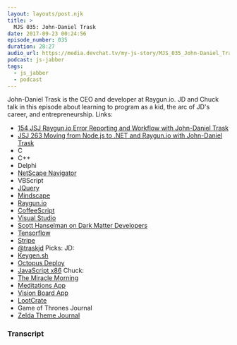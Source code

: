 ```yaml
---
layout: layouts/post.njk
title: >
  MJS 035: John-Daniel Trask
date: 2017-09-23 00:24:56
episode_number: 035
duration: 28:27
audio_url: https://media.devchat.tv/my-js-story/MJS_035_John-Daniel_Trask.mp3
podcast: js-jabber
tags:
  - js_jabber
  - podcast
---
```


John-Daniel Trask is the CEO and developer at Raygun.io. JD and Chuck talk in this episode about learning to program as a kid, the arc of JD's career, and entrepreneurship. Links:

- [154 JSJ Raygun.io Error Reporting and Workflow with John-Daniel Trask](https://devchat.tv/js-jabber/154-jsj-raygun-io-error-reporting-and-workflow-with-john-daniel-trask)
- [JSJ 263 Moving from Node.js to .NET and Raygun.io with John-Daniel Trask](https://devchat.tv/js-jabber/moving-from-node-js-net-raygun-io-john-daniel-trask)
- C
- C++
- Delphi
- [NetScape Navigator](https://en.wikipedia.org/wiki/Netscape_Navigator)
- VBScript
- [JQuery](https://jquery.com)
- [Mindscape](https://www.mindscapehq.com/)
- [Raygun.io](https://raygun.io)
- [CoffeeScript](https://coffeescript.org)
- [Visual Studio](https://visualstudio.com)
- [Scott Hanselman on Dark Matter Developers](https://www.hanselman.com/blog/DarkMatterDevelopersTheUnseen99.aspx)
- [Tensorflow](https://www.tensorflow.org/)
- [Stripe](https://stripe.com)
- [@traskjd](https://twitter.com/traskjd)
  Picks: JD:
- [Keygen.sh](https://keygen.sh)
- [Octopus Deploy](https://octopus.com)
- [JavaScript x86](https://github.com/copy/v86)
  Chuck:
- [The Miracle Morning](https://amzn.to/2jRMXUv)
- [Meditations App](https://itunes.apple.com/us/app/meditation-studio-guided-meditations-and-courses/id1066018502?mt=8)
- [Vision Board App](https://itunes.apple.com/us/app/jack-canfield-success-vision-board/id498708060?mt=8)
- [LootCrate](https://www.trylootcrate.com/click.track?CID=327723&AFID=419364&ADID=1698972&SID=)
- Game of Thrones Journal
- [Zelda Theme Journal](https://amzn.to/2wIF7Tq)
  &nbsp;

### Transcript
